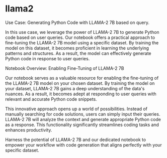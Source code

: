# llama2

Use Case: Generating Python Code with LLAMA-2 7B based on query.

In this use case, we leverage the power of LLAMA-2 7B to generate Python code based on user queries. Our notebook offers a practical approach to fine-tuning the LLAMA-2 7B model using a specific dataset. By training the model on this dataset, it becomes proficient in learning the underlying patterns and structures. As a result, the model can effectively generate Python code in response to user queries.

Notebook Overview: Enabling Fine-Tuning of LLAMA-2 7B

Our notebook serves as a valuable resource for enabling the fine-tuning of the LLAMA-2 7B model on your chosen dataset. By training the model on your dataset, LLAMA-2 7B gains a deep understanding of the data's nuances. As a result, it becomes adept at responding to user queries with relevant and accurate Python code snippets.

This innovative approach opens up a world of possibilities. Instead of manually searching for code solutions, users can simply input their queries. LLAMA-2 7B will analyze the context and generate appropriate Python code as a response. This functionality significantly streamlines coding tasks and enhances productivity.

Harness the potential of LLAMA-2 7B and our dedicated notebook to empower your workflow with code generation that aligns perfectly with your specific dataset.
